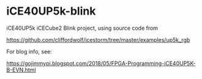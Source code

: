 # iCE40UP5k-blink 

iCE40UP5k iCECube2 Blink project, using source code from 

https://github.com/cliffordwolf/icestorm/tree/master/examples/up5k_rgb

For blog info, see:

https://gojimmypi.blogspot.com/2018/05/FPGA-Programming-iCE40UP5K-B-EVN.html
